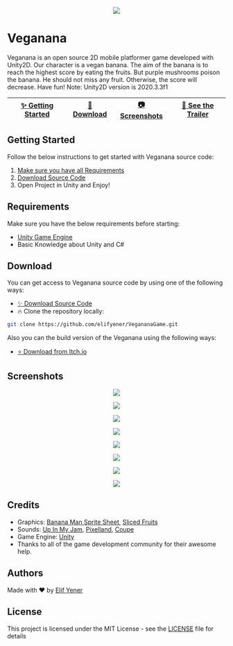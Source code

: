 <p align="center">
  <img src="https://github.com/elifyener/VegananaGame/blob/master/files/0.png" />
</p>

# Veganana
Veganana is an open source 2D mobile platformer game developed with Unity2D. Our character is a vegan banana. The aim of the banana is to reach the highest score by eating the fruits. But purple mushrooms poison the banana. He should not miss any fruit. Otherwise, the score will decrease. Have fun!
Note: Unity2D version is 2020.3.3f1

| [:sparkles: Getting Started](#getting-started) | [:rocket: Download](#download) | [:camera: Screenshots](#screenshots) | [:movie_camera: **See the Trailer**](https://youtu.be/B0qL1Qmb-ZM)
| --------------- | -------- | ----------- | ----------- |

## Getting Started

Follow the below instructions to get started with Veganana source code:

1. [Make sure you have all Requirements](#requirements)
2. [Download Source Code](#download)
3. Open Project in Unity and Enjoy!

## Requirements

Make sure you have the below requirements before starting:

- [Unity Game Engine](https://unity3d.com)
- Basic Knowledge about Unity and C#

## Download

You can get access to Veganana source code by using one of the following ways:

- [:sparkles: Download Source Code](https://github.com/elifyener/VegananaGame/archive/master.zip)
- :fire:  Clone the repository locally:

```bash
git clone https://github.com/elifyener/VegananaGame.git
```

Also you can the build version of the Veganana using the following ways:

- [:star: Download from Itch.io](https://elifyener.itch.io/veganana)

## Screenshots

<p align="center">
  <img src="https://github.com/elifyener/VegananaGame/blob/master/files/1.jpeg" />
</p>
<p align="center">
  <img src="https://github.com/elifyener/VegananaGame/blob/master/files/2.jpeg" />
</p>
<p align="center">
  <img src="https://github.com/elifyener/VegananaGame/blob/master/files/3.jpeg" />
</p>
<p align="center">
  <img src="https://github.com/elifyener/VegananaGame/blob/master/files/4.jpeg" />
</p>
<p align="center">
  <img src="https://github.com/elifyener/VegananaGame/blob/master/files/5.jpeg" />
</p>
<p align="center">
  <img src="https://github.com/elifyener/VegananaGame/blob/master/files/6.jpeg" />
</p>
<p align="center">
  <img src="https://github.com/elifyener/VegananaGame/blob/master/files/7.jpeg" />
</p>
<p align="center">
  <img src="https://github.com/elifyener/VegananaGame/blob/master/files/8.jpeg" />
</p>

## Credits

- Graphics: [Banana Man Sprite Sheet](https://hildemuz.itch.io/banana-man), [Sliced Fruits](https://ssugmi.itch.io/sliced-fruits)
- Sounds: [Up In My Jam](https://soundcloud.com/kubbi/up-in-my-jam-all-of-a-sudden), [Pixelland](https://soundcloud.com/kevin-9-1/pixelland), [Coupe](https://www.youtube.com/watch?v=TqyrZy-3_eQ)
- Game Engine: [Unity](https://unity3d.com/)
- Thanks to all of the game development community for their awesome help.

## Authors
Made with :heart: by [Elif Yener](https://github.com/elifyener)

## License
This project is licensed under the MIT License - see the [LICENSE](https://github.com/elifyener/VegananaGame/blob/master/LICENSE) file for details


